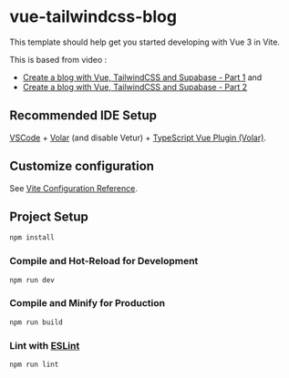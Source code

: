 # vue-tailwindcss-blog

This template should help get you started developing with Vue 3 in Vite.

This is based from video :
* [Create a blog with Vue, TailwindCSS and Supabase - Part 1](https://youtube.com/watch?v=0NB9lgFcOT4) and
* [Create a blog with Vue, TailwindCSS and Supabase - Part 2](https://youtube.com/watch?v=UP2mHUpcv6g)

## Recommended IDE Setup

[VSCode](https://code.visualstudio.com/) + [Volar](https://marketplace.visualstudio.com/items?itemName=Vue.volar) (and disable Vetur) + [TypeScript Vue Plugin (Volar)](https://marketplace.visualstudio.com/items?itemName=Vue.vscode-typescript-vue-plugin).

## Customize configuration

See [Vite Configuration Reference](https://vitejs.dev/config/).

## Project Setup

```sh
npm install
```

### Compile and Hot-Reload for Development

```sh
npm run dev
```

### Compile and Minify for Production

```sh
npm run build
```

### Lint with [ESLint](https://eslint.org/)

```sh
npm run lint
```
